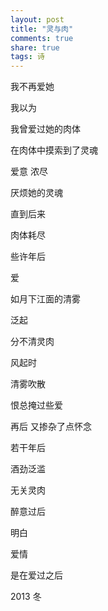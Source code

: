 ```yaml
---
layout: post
title: "灵与肉"
comments: true
share: true
tags: 诗
---
```



我不再爱她
 
我以为
 
 
 
我曾爱过她的肉体
 
在肉体中摸索到了灵魂
 
爱意   浓尽
 
厌烦她的灵魂
 
直到后来
 
肉体耗尽
 
 
 
些许年后
 
爱  
 
如月下江面的清雾
 
泛起
 
分不清灵肉
 
 
 
 
风起时
 
清雾吹散
 
恨总掩过些爱
 
再后   又掺杂了点怀念
 
 
 
 
若干年后
 
酒劲泛滥
 
无关灵肉
 
醉意过后
 
明白
 
爱情
 
是在爱过之后








2013   冬